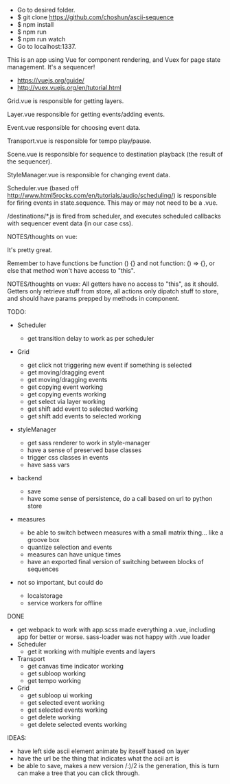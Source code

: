 - Go to desired folder.
- $ git clone https://github.com/choshun/ascii-sequence
- $ npm install
- $ npm run
- $ npm run watch
- Go to localhost:1337.

This is an app using Vue for component rendering, and Vuex for page state management. It's a sequencer!
- https://vuejs.org/guide/
- http://vuex.vuejs.org/en/tutorial.html

Grid.vue is responsible for getting layers.

Layer.vue responsible for getting events/adding events.

Event.vue responsible for choosing event data.

Transport.vue is responsible for tempo play/pause.

Scene.vue is responsible for sequence to destination playback (the result of the sequencer).

StyleManager.vue is responsible for changing event data.

Scheduler.vue (based off http://www.html5rocks.com/en/tutorials/audio/scheduling/) is responsible for firing events in state.sequence. This may or may not need to be a .vue.

/destinations/*.js is fired from scheduler, and executes scheduled callbacks with sequencer event data (in our case css).

NOTES/thoughts on vue:

It's pretty great.

Remember to have functions be function () {} and not function: () => {}, or else that method won't have access to "this".

NOTES/thoughts on vuex:
All getters have no access to "this", as it should. Getters only retrieve stuff from store, all actions only dipatch stuff to store, and should have params prepped by methods in component.

TODO:
- Scheduler
	- get transition delay to work as per scheduler
- Grid
	- get click not triggering new event if something is selected
	- get moving/dragging event
	- get moving/dragging events
	- get copying event working
	- get copying events working
	- get select via layer working
	- get shift add event to selected working
	- get shift add events to selected working

- styleManager
	- get sass renderer to work in style-manager
	- have a sense of preserved base classes
	- trigger css classes in events
	- have sass vars
- backend
	- save
	- have some sense of persistence, do a call based on url to python store
- measures
	- be able to switch between measures with a small matrix thing... like a groove box
	- quantize selection and events
	- measures can have unique times
	- have an exported final version of switching between blocks of sequences

- not so important, but could do
	- localstorage
	- service workers for offline

DONE
- get webpack to work with app.scss
made everything a .vue, including app for better or worse. sass-loader was not happy with .vue loader
- Scheduler
	- get it working with multiple events and layers
- Transport
	- get canvas time indicator working
	- get subloop working
	- get tempo working
- Grid
	- get subloop ui working
	- get selected event working
	- get selected events working
	- get delete working
	- get delete selected events working

IDEAS:
- have left side ascii element animate by iteself based on layer
- have the url be the thing that indicates what the acii art is
- be able to save, makes a new version /:)/2 is the generation, this is turn can make a tree that you can click through.